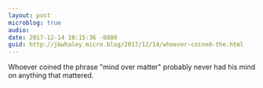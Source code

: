 ```yaml
---
layout: post
microblog: true
audio: 
date: 2017-12-14 10:15:36 -0800
guid: http://jbwhaley.micro.blog/2017/12/14/whoever-coined-the.html
---
```

Whoever coined the phrase "mind over matter" probably never had his mind on anything that mattered.
